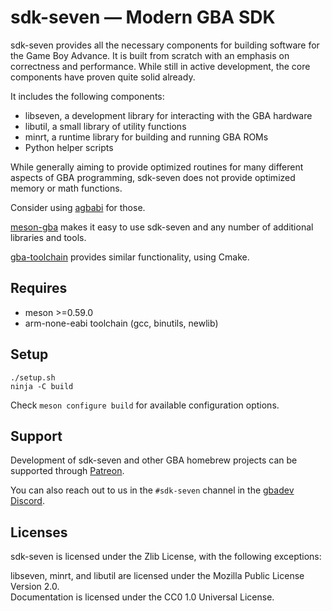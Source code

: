 # sdk-seven — Modern GBA SDK

sdk-seven provides all the necessary components for building software for the
Game Boy Advance. It is built from scratch with an emphasis on correctness and
performance. While still in active development, the core components have proven
quite solid already.

It includes the following components:

- libseven, a development library for interacting with the GBA hardware
- libutil, a small library of utility functions
- minrt, a runtime library for building and running GBA ROMs
- Python helper scripts

While generally aiming to provide optimized routines for many different aspects
of GBA programming, sdk-seven does not provide optimized memory or math functions.

Consider using [agbabi](https://github.com/felixjones/agbabi) for those.

[meson-gba](https://github.com/LunarLambda/meson-gba) makes it easy to use
sdk-seven and any number of additional libraries and tools.

[gba-toolchain](https://github.com/felixjones/gba-toolchain) provides similar
functionality, using Cmake.

## Requires

- meson >=0.59.0
- arm-none-eabi toolchain (gcc, binutils, newlib)

## Setup

```
./setup.sh
ninja -C build
```

Check `meson configure build` for available configuration options.

## Support

Development of sdk-seven and other GBA homebrew projects can be supported
through [Patreon](https://patreon.com/LunarLambda).

You can also reach out to us in the `#sdk-seven` channel in the
[gbadev Discord](https://discord.io/gbadev).

## Licenses

sdk-seven is licensed under the Zlib License, with the following exceptions:

libseven, minrt, and libutil are licensed under the Mozilla Public License Version 2.0.\
Documentation is licensed under the CC0 1.0 Universal License.
